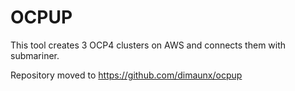 # OCPUP

This tool creates 3 OCP4 clusters on AWS and connects them with submariner.

Repository moved to https://github.com/dimaunx/ocpup
